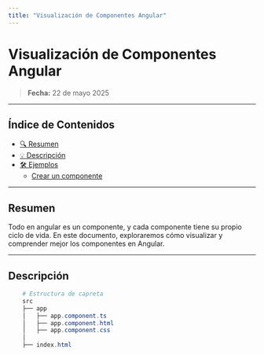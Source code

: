 ```yaml
---
title: "Visualización de Componentes Angular"
---
```


# Visualización de Componentes Angular

> **Fecha:** 22 de mayo 2025  

---
## Índice de Contenidos
- [🔍 Resumen](#resumen)
- [💡 Descripción](#descripción)
- [🛠️ Ejemplos](#ejemplos)
  - [Crear un componente](#componentes-crear-un-componente)

---

## Resumen
Todo en angular es un componente, y cada componente tiene su propio ciclo de vida. En este documento, exploraremos cómo visualizar y comprender mejor los componentes en Angular.

---

## Descripción

```powershell
    # Estructura de capreta
    src
    ├── app
    │   ├── app.component.ts
    │   ├── app.component.html
    │   ├── app.component.css
    │
    ├── index.html
    ├── main.ts
    ├── style.css
```

### Como se muestra la información
index.html
```html
    <app-root></app-root>
```

Como se puede ver, el componente raíz es `app-root`, que se encuentra en `app.component.ts`. Este componente es el punto de entrada de la aplicación Angular.
Pero lo que se ve en el html no es lo que se carga en primera instancia, lo que realmente se esta cargando es el `main.ts`, que es el punto de entrada de la aplicación.
main.ts
```typescript
    import { bootstrapApplication } from '@angular/platform-browser';
    import { AppComponent } from './app/app.component';
    
    bootstrapApplication(AppComponent);
```
Él `main.ts` es el punto de entrada de la aplicación, y es donde se inicializa la aplicación Angular. En este caso, se está utilizando `bootstrapApplication` para iniciar la aplicación con el componente `AppComponent`.
Como sabemos que el componente `AppComponent` es el que se va a cargar, podemos ver su contenido en `app.component.ts`.

app.component.ts
```typescript
    import { Component } from '@angular/core';
    
    @Component({
        selector: 'app-root',
        standalone: true,
        imports: [],
        templateUrl: './app.component.html',
        styleUrl: './app.component.css',
    })
    export class AppComponent {}

```
En este archivo, se define el componente `AppComponent`, que es el componente raíz de la aplicación. El decorador `@Component` se utiliza para definir el selector, las plantillas y los estilos del componente.
Dentro de este podemos ver el llamado a la plantilla `app.component.html`, que es donde se define la estructura HTML del componente así como el llamado a sus estilos `app.component.css`.

app.component.html
```html
<header>
    <img src="assets/angular-logo.png" alt="The Angular logo: The letter 'A'" />
    <h1>Let's get started!</h1>
    <p>Time to learn all about Angular!</p>
</header>

```
Desde el archivo `app.component.html` podemos ver que se carga una imagen y un texto.
Que es justamente lo que visualizamos en el navegador.


---

## Ejemplos

### Componentes: Crear un componente

Al crear muchos componentes, es importante tener una buena estructura de carpetas para mantener el código organizado. A continuación, se muestra un ejemplo de cómo crear un componente en Angular.

```bash
  ng generate component nombre-componente

```
or 
```bash
  ng g c nombre-componente
```

---
[🔍 TOP](#índice-de-contenidos)